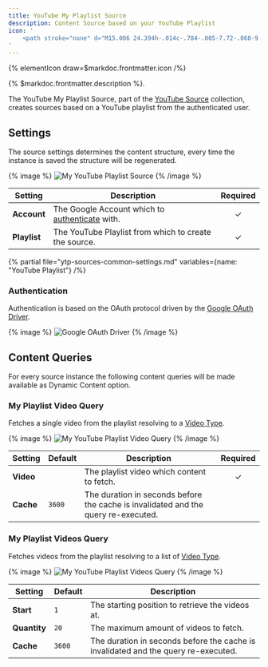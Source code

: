```yaml
---
title: YouTube My Playlist Source
description: Content Source based on your YouTube Playlist
icon: '
    <path stroke="none" d="M15.006 24.394h-.014c-.784-.005-7.72-.068-9.685-.6A4.018 4.018 0 012.48 20.97c-.515-1.93-.482-5.647-.478-5.944-.004-.295-.037-4.042.476-5.988l.002-.006c.366-1.358 1.474-2.474 2.824-2.844l.01-.003c1.943-.51 8.892-.573 9.678-.578h.014c.787.005 7.74.068 9.688.6a4.017 4.017 0 012.824 2.822c.533 1.947.484 5.703.478 6.02.004.312.035 3.995-.476 5.935l-.001.005a4.02 4.02 0 01-2.83 2.826l-.005.002c-1.942.51-8.892.573-9.678.578zM4.441 9.558c-.451 1.718-.408 5.417-.408 5.454v.027c-.014 1.026.034 3.997.409 5.404a1.98 1.98 0 001.394 1.39c1.45.392 7.099.516 9.163.53 2.07-.014 7.727-.134 9.166-.511a1.982 1.982 0 001.392-1.39c.375-1.427.422-4.384.408-5.403v-.032c.019-1.039-.018-4.044-.406-5.463l-.001-.004a1.982 1.982 0 00-1.396-1.393c-1.436-.393-7.093-.516-9.163-.53-2.068.014-7.72.134-9.163.51a2.037 2.037 0 00-1.395 1.41zm22.097 11.166zM12.41 19.113v-8.226L19.52 15l-7.11 4.113z"/>
'
---
```


{% elementIcon draw=$markdoc.frontmatter.icon /%}

{% $markdoc.frontmatter.description %}.

The YouTube My Playlist Source, part of the [YouTube Source](../) collection, creates sources based on a YouTube playlist from the authenticated user.

## Settings

The source settings determines the content structure, every time the instance is saved the structure will be regenerated.

{% image %}
![My YouTube Playlist Source](/assets/ytp/sources/youtube-myplaylist-config.webp)
{% /image %}

| Setting | Description | Required |
| ------- | ----------- | :------: |
| **Account** | The Google Account which to [authenticate](#authentication) with. | &#x2713; |
| **Playlist** | The YouTube Playlist from which to create the source. | &#x2713; |

{% partial file="ytp-sources-common-settings.md" variables={name: "YouTube Playlist"} /%}

### Authentication

Authentication is based on the OAuth protocol driven by the [Google OAuth Driver](/essentials-for-yootheme-pro/auth/drivers/google-oauth).

{% image %}
![Google OAuth Driver](/assets/ytp/auths/driver-google-oauth.webp)
{% /image %}

## Content Queries

For every source instance the following content queries will be made available as Dynamic Content option.

### My Playlist Video Query

Fetches a single video from the playlist resolving to a [Video Type](../#video-type).

{% image %}
![My YouTube Playlist Video Query](/assets/ytp/sources/youtube-myplaylist-video.webp)
{% /image %}

| Setting | Default | Description | Required |
| ------- | ------- | ----------- | :------: |
| **Video** | | The playlist video which content to fetch. | &#x2713; |
| **Cache** | `3600` | The duration in seconds before the cache is invalidated and the query re-executed. |

### My Playlist Videos Query

Fetches videos from the playlist resolving to a list of [Video Type](../#video-type).

{% image %}
![My YouTube Playlist Videos Query](/assets/ytp/sources/youtube-myplaylist-videos.webp)
{% /image %}

| Setting | Default | Description |
| ------- | ------- | ----------- |
| **Start** | `1` | The starting position to retrieve the videos at. |
| **Quantity** | `20` | The maximum amount of videos to fetch. |
| **Cache** | `3600` | The duration in seconds before the cache is invalidated and the query re-executed. |
